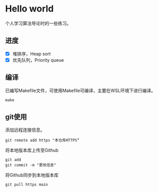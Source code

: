 # Hello world

个人学习算法导论时的一些练习。

## 进度

- [x] 堆排序，Heap sort
- [x] 优先队列，Priority queue

## 编译

已编写Makefile文件，可使用Makefile可编译，主要在WSL环境下进行编译。
```c
make
```

## git使用

添加远程连接信息。
```git
git remote add https "本仓库HTTPS“
```

将本地版本库上传至Github
```git
git add
git commit -m "更改信息"
```

将Github同步到本地版本库
```git
git pull https main
```



